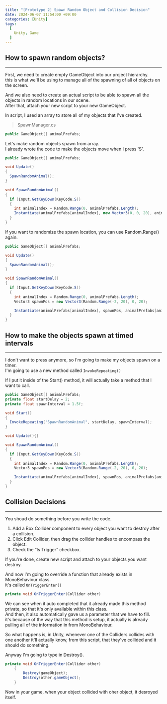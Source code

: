 ```yaml
---
title: "[Prototype 2] Spawn Random Object and Collision Decision" 
date: 2024-06-07 11:54:00 +09:00
categories: [Unity]
tags:
  [
    Unity, Game
  ]
---
```


How to spawn random objects?
----------------------------
*****

First, we need to create empty GameObject into our project hierarchy.   
this is what we'll be using to manage all of the spawning of all of objects on the screen.   

And we also need to create an actual script to be able to spawn all the objects in random locations in our scene.  
After that, attach your new script to your new GameObject.

In script, I used an array to store all of my objects that I've created.

> SpawnManager.cs

```c#
public GameObject[] animalPrefabs;
```

Let's make random objects spawn from array.   
I already wrote the code to make the objects move when I press 'S'.   

```c#
public GameObject[] animalPrefabs;

void Update()
{
  SpawnRandomAnimal();
}

void SpawnRandomAnimal()
{
  if (Input.GetKeyDown(KeyCode.S))
  {
    int animalIndex = Random.Range(0, animalPrefabs.Length);
    Instantiate(animalPrefabs[animalIndex], new Vector3(0, 0, 20), animalPrefabs[animalIndex].transform.rotation);
  }
}
```

If you want to randomize the spawn location, you can use Random.Range() again.   
```c#
public GameObject[] animalPrefabs;

void Update()
{
  SpawnRandomAnimal();
}

void SpawnRandomAnimal()
{
  if (Input.GetKeyDown(KeyCode.S))
  {
    int animalIndex = Random.Range(0, animalPrefabs.Length);
    Vector3 spawnPos = new Vector3(Random.Range(-2, 20), 0, 20);

    Instantiate(animalPrefabs[animalIndex], spawnPos, animalPrefabs[animalIndex].transform.rotation);
  }
}
```

How to make the objects spawn at timed intervals
--------------------------------------------------
*****

I don't want to press anymore, so I'm going to make my objects spawn on a timer.   
I'm going to use a new method called ```InvokeRepeating()```

If I put it inside of the Start() method, it will actually take a method that I want to call.

```c#
public GameObject[] animalPrefabs;
private float startDelay = 2;
private float spawnInterval = 1.5f;

void Start()
{
  InvokeRepeating("SpawnRandomAnimal", startDelay, spawnInterval);
}

void Update(){}

void SpawnRandomAnimal()
{
  if (Input.GetKeyDown(KeyCode.S))
  {
    int animalIndex = Random.Range(0, animalPrefabs.Length);
    Vector3 spawnPos = new Vector3(Random.Range(-2, 20), 0, 20);

    Instantiate(animalPrefabs[animalIndex], spawnPos, animalPrefabs[animalIndex].transform.rotation);
  }
}
```


Collision Decisions
--------------------
*****

You shoud do something before you write the code.    
1. Add a Box Collider component to every object you want to destroy after a collision.
2. Click Edit Collider, then drag the collider handles to encompass the object.
3. Check the “Is Trigger” checkbox.

If you're done, create new script and attach to your objects you want destroy.

And now I'm going to override a function that already exists in MonoBehaviour class.   
it's called ```OnTriggerEnter()```   

```c#
private void OnTriggerEnter(Collider other)
```

We can see when it auto completed that it already made this method private, so that it's only available within this class.   
And then, it also automatically gave us a parameter that we have to fill.    
it's because of the way that this method is setup, it actually is already pulling all of the information in from MonoBehaviour.   

So what happens is, in Unity, whenever one of the Colliders collides with one another it'll actually know, from this script, that they've collided and it should do something.   

Anyway I'm going to type in Destroy().

```c#
private void OnTriggerEnter(Collider other)
    {
        Destroy(gameObject);
        Destroy(other.gameObject);
    }
```

Now in your game, when your object collided with oher object, it desroyed itself.